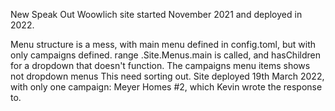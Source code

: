 New Speak Out Woowlich site started November 2021 and deployed in 2022. 

Menu structure is a mess, with main menu defined in config.toml, but with only campaigns defined. 
range .Site.Menus.main is called, and hasChildren for a dropdown that doesn't function. 
The campaigns menu items shows not dropdown menus
This need sorting out. 
Site deployed 19th March 2022, with only one campaign: Meyer Homes #2, which Kevin wrote the response to. 


